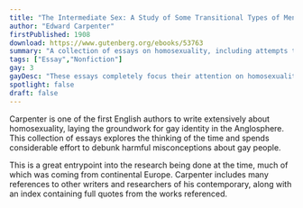 ```yaml
---
title: "The Intermediate Sex: A Study of Some Transitional Types of Men and Women"
author: "Edward Carpenter"
firstPublished: 1908
download: https://www.gutenberg.org/ebooks/53763
summary: "A collection of essays on homosexuality, including attempts to define the characteristics of gay and lesbian people as well as ideas on how they can best benefit society."
tags: ["Essay","Nonfiction"]
gay: 3
gayDesc: "These essays completely focus their attention on homosexuality, how much more gay can it get?"
spotlight: false
draft: false
---
```

Carpenter is one of the first English authors to write extensively about homosexuality, laying the groundwork for gay identity in the Anglosphere. This collection of essays explores the thinking of the time and spends considerable effort to debunk harmful misconceptions about gay people.

This is a great entrypoint into the research being done at the time, much of which was coming from continental Europe. Carpenter includes many references to other writers and researchers of his contemporary, along with an index containing full quotes from the works referenced.